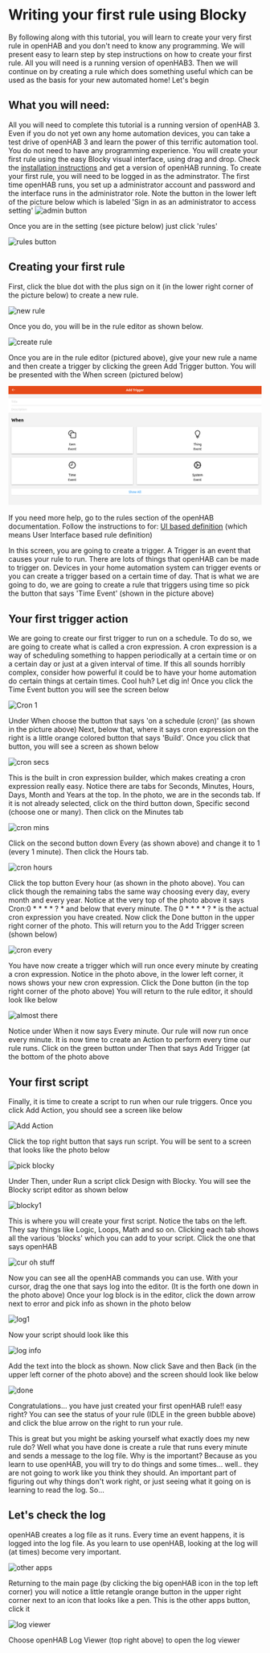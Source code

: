# Writing your first rule using Blocky
By following along with this tutorial, you will learn to create your very first rule in openHAB and you don't need to know any programming. We will present easy to learn step by step instructions on how to create your first rule. All you will need is a running version of openHAB3. Then we will continue on by creating a rule which does something useful which can be used as the basis for your new automated home! Let's begin
## What you will need:
All you will need to complete this tutorial is a running version of openHAB 3. Even if you do not yet own any home automation devices, you can take a test drive of openHAB 3 and learn the power of this terrific automation tool. You do not need to have any programming experience. You will create your first rule using the easy Blocky visual interface, using drag and drop. Check the [installation instructions](https://www.openhab.org/docs/installation/) and get a version of openHAB running. To create your first rule, you will need to be logged in as the adminstrator. The first time openHAB runs, you set up a administrator account and password and the interface runs in the administrator role. Note the button in the lower left of the picture below which is labeled 'Sign in as an administrator to access setting'
![admin button](https://www.openhab.org/assets/img/welcome_page.a5b83d6f.png)

Once you are in the setting (see picture below) just click 'rules'

![rules button](https://www.openhab.org/assets/img/initial_settings.696acede.png)
## Creating your first rule
First, click the blue dot with the plus sign on it (in the lower right corner of the picture below) to create a new rule.

![new rule](https://user-images.githubusercontent.com/25418996/137599610-613b181a-2f74-4888-a410-fe73f3a26770.png)

Once you do, you will be in the rule editor as shown below.

![create rule](https://user-images.githubusercontent.com/25418996/137599724-d54efca4-5b69-43b0-b2af-14987ff51802.png)

Once you are in the rule editor (pictured above), give your new rule a name and then create a trigger by clicking the green Add Trigger button. You will be presented with the When screen (pictured below)

![When screen](https://github.com/MyRaceData/Blocky-Docs/blob/main/When%20screen.png)

If you need more help, go to the rules section of the openHAB documentation. Follow the instructions to for: [UI based definition](https://www.openhab.org/docs/configuration/rules-dsl.html#ui-based-definition)  (which means User Interface based rule definition)

In this screen, you are going to create a trigger. A Trigger is an event that causes your rule to run. There are lots of things that openHAB can be made to trigger on. Devices in your home automation system can trigger events or you can create a trigger based on a certain time of day. That is what we are going to do, we are going to create a rule that triggers using time so pick the button that says 'Time Event' (shown in the picture above)
## Your first trigger action
We are going to create our first trigger to run on a schedule. To do so, we are going to create what is called a cron expression. A cron expression is a way of scheduling something to happen periodically at a certain time or on a certain day or just at a given interval of time. If this all sounds horribly complex, consider how powerful it could be to have your home automation do certain things at certain times. Cool huh? Let dig in!
Once you click the Time Event button you will see the screen below

![Cron 1](https://user-images.githubusercontent.com/25418996/137599511-d01315ae-74a1-4c9f-aa53-0be315d329e6.png)

Under When choose the button that says 'on a schedule (cron)' (as shown in the picture above) Next, below that, where it says cron expression on the right is a little orange colored button that says 'Build'.
Once you click that button, you will see a screen as shown below

![cron secs](https://user-images.githubusercontent.com/25418996/137601631-81863857-6a67-423f-ba53-aac086b9fe60.png)

This is the built in cron expression builder, which makes creating a cron expression really easy. Notice there are tabs for Seconds, Minutes, Hours, Days, Month and Years at the top. In the photo, we are in the seconds tab. If it is not already selected, click on the third button down, Specific second (choose one or many). Then click on the Minutes tab

![cron mins](https://user-images.githubusercontent.com/25418996/137602584-94225e2c-4e44-4c62-90f5-751ce661e69b.png)

Click on the second button down Every (as shown above) and change it to 1 (every 1 minute). Then click the Hours tab.


 ![cron hours](https://user-images.githubusercontent.com/25418996/137601803-f8402e8b-791e-4e59-90f4-c3b6944bd697.png)

 Click the top button Every hour (as shown in the photo above). You can click though the remaining tabs the same way choosing every day, every month and every year. Notice at the very top of the photo above it says Cron:0 * * * * ? * and below that every minute. The 0 * * * * ? * is the actual cron expression you have created. Now click the Done button in the upper right corner of the photo. This will return you to the Add Trigger screen (shown below) 
 
![cron every](https://user-images.githubusercontent.com/25418996/137601875-a3d4296d-abfd-4efb-a5f0-998c73c45e02.png)

You have now create a trigger which will run once every minute by creating a cron expression. Notice in the photo above, in the lower left corner, it nows shows your new cron expression. Click the Done button (in the top right corner of the photo above) You will return to the rule editor, it should look like below

![almost there](https://user-images.githubusercontent.com/25418996/137602007-1a8eaca5-cd93-4a70-b6b8-261e0b54ef75.png)
 
Notice under When it now says Every minute. Our rule will now run once every minute. It is now time to create an Action to perform every time our rule runs. Click on the green button under Then that says Add Trigger (at the bottom of the photo above
## Your first script
Finally, it is time to create a script to run when our rule triggers. Once you click Add Action, you should see a screen like below

![Add Action](https://user-images.githubusercontent.com/25418996/137602324-73b6db0c-96e9-4c59-8fe9-3af356070676.png)
 
 Click the top right button that says run script. You will be sent to a screen that looks like the photo below
 
 ![pick blocky](https://user-images.githubusercontent.com/25418996/137602368-e2e7f917-ced1-4bfe-9d5b-2014e76356b8.png)

 Under Then, under Run a script click Design with Blocky. You will see the Blocky script editor as shown below
 
 ![blocky1](https://user-images.githubusercontent.com/25418996/137602650-a1f75487-e8e4-40af-9b4c-e5b7cea21da7.png)

 This is where you will create your first script. Notice the tabs on the left. They say things like Logic, Loops, Math and so on. Clicking each tab shows all the various 'blocks' which you can add to your script. Click the one that says openHAB

![cur oh stuff](https://user-images.githubusercontent.com/25418996/137602703-ab7940d1-262c-45c9-b330-04b3babb28d1.png)

 Now you can see all the openHAB commands you can use. With your cursor, drag the one that says log into the editor. (It is the forth one down in the photo above) Once your log block is in the editor, click the down arrow next to error and pick info as shown in the photo below
 
 ![log1](https://user-images.githubusercontent.com/25418996/137602810-8155c6b3-a6b9-4a04-a3ba-b22b1809b07a.png)

Now your script should look like this

![log info](https://user-images.githubusercontent.com/25418996/137602941-b9ea5366-1141-4b64-9a38-dab3308f8077.png)

Add the text into the block as shown. Now click Save and then Back (in the upper left corner of the photo above) and the screen should look like below

![done](https://user-images.githubusercontent.com/25418996/137603004-e5346fa6-07ad-45fc-b33f-9f25c8a538a5.png)

Congratulations... you have just created your first openHAB rule!!
easy right? You can see the status of your rule (IDLE in the green bubble above) and click the blue arrow on the right to run your rule.

This is great but you might be asking yourself what exactly does my new rule do? Well what you have done is create a rule that runs every minute and sends a message to the log file. Why is the important? Because as you learn to use openHAB, you will try to do things and some times... well.. they are not going to work like you think they should. An important part of figuring out why things don't work right, or just seeing what it going on is learning to read the log. So...
## Let's check the log
openHAB creates a log file as it runs. Every time an event happens, it is logged into the log file. As you learn to use openHAB, looking at the log will (at times) become very important. 

![other apps](https://user-images.githubusercontent.com/25418996/137603618-23007e2d-c7bb-4da1-9e89-2134974f44f4.png)

Returning to the main page (by clicking the big openHAB icon in the top left corner) you will notice a little retangle orange button in the upper right corner next to an icon that looks like a pen. This is the other apps button, click it

![log viewer](https://user-images.githubusercontent.com/25418996/137603402-38931c3b-776f-4437-a162-62190c6fc241.png)

Choose openHAB Log Viewer (top right above) to open the log viewer
